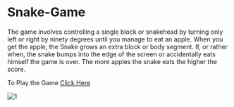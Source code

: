 # Snake-Game
The game involves controlling a single block or snakehead by turning only left or right by ninety degrees until you manage to eat an apple. When you get the apple, the Snake grows an extra block or body segment.  If, or rather when, the snake bumps into the edge of the screen or accidentally eats himself the game is over. The more apples the snake eats the higher the score.

To Play the Game [Click Here](https://snake-game001.herokuapp.com/)

![1](https://user-images.githubusercontent.com/87888134/174720557-910dc581-a756-475d-b734-cef39d06bfca.png)
